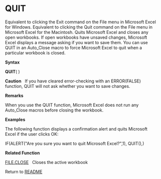# QUIT

Equivalent to clicking the Exit command on the File menu in Microsoft
Excel for Windows. Equivalent to clicking the Quit command on the File
menu in Microsoft Excel for the Macintosh. Quits Microsoft Excel and
closes any open workbooks. If open workbooks have unsaved changes,
Microsoft Excel displays a message asking if you want to save them. You
can use QUIT in an Auto\_Close macro to force Microsoft Excel to quit
when a particular workbook is closed.

**Syntax**

**QUIT**( )

**Caution**&nbsp;&nbsp;&nbsp;If you have cleared error-checking with an
ERROR(FALSE) function, QUIT will not ask whether you want to save
changes.

**Remarks**

When you use the QUIT function, Microsoft Excel does not run any
Auto\_Close macros before closing the workbook.

**Examples**

The following function displays a confirmation alert and quits Microsoft
Excel if the user clicks OK:

IF(ALERT("Are you sure you want to quit Microsoft Excel?",1), QUIT(),)

**Related Function**

[FILE.CLOSE](FILE.CLOSE.md)&nbsp;&nbsp;&nbsp;Closes the active workbook



Return to [README](README.md#Q)

